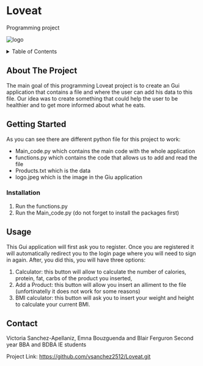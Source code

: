 # Loveat
Programming project



![logo](https://user-images.githubusercontent.com/95242296/143926654-59f03487-6010-43ec-bfa6-037196e86790.jpeg)


<!-- TABLE OF CONTENTS -->
<details>
  <summary>Table of Contents</summary>
  <ol>
    <li>
      <a href="#about-the-project">About The Project</a>
      <a href="#getting-started">Getting Started</a>
        <li><a href="#installation">Installation</a></li>
    <li><a href="#usage">Usage</a></li>
    <li><a href="#contributing">Contributing</a></li>
    <li><a href="#contact">Contact</a></li>
</details>



<!-- ABOUT THE PROJECT -->
## About The Project

The main goal of this programming Loveat project is to create an Gui application that contains a file and where the user can add his data to this file. Our idea was to create something that could help the user to be healthier and to get more informed about what he eats.



<!-- GETTING STARTED -->
## Getting Started

As you can see there are different python file for this project to work:
- Main_code.py which contains the main code with the whole application
- functions.py which contains the code that allows us to add and read the file
- Products.txt which is the data
- logo.jpeg which is the image in the Giu application




### Installation

1. Run the functions.py
2. Run the Main_code.py (do not forget to install the packages first)

## Usage

This Gui application will first ask you to register. Once you are registered it will automatically redirect you to the login page where you will need to sign in again.
After, you did this, you will have three options:
1) Calculator: this button will allow to calculate the number of calories, protein, fat, carbs of the product you inserted,
2) Add a Product: this button will allow you insert an alliment to the file (unfortinatelly it does not work for some reasons)
3) BMI calculator: this button will ask you to insert your weight and height to calculate your current BMI.


<!-- CONTACT -->
## Contact

Victoria Sanchez-Apellaniz, Emna Bouzguenda and Blair Ferguron 
Second year BBA and BDBA IE students

Project Link: https://github.com/vsanchez2512/Loveat.git
        





